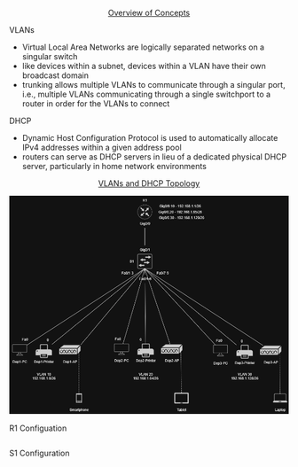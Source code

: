 <p align=center>
  <ins>Overview of Concepts</ins>
</p>

VLANs
  * Virtual Local Area Networks are logically separated networks on a singular switch
  * like devices within a subnet, devices within a VLAN have their own broadcast domain
  * trunking allows multiple VLANs to communicate through a singular port, i.e., multiple VLANs communicating through a single switchport to a router in order for the VLANs to connect

DHCP
  * Dynamic Host Configuration Protocol is used to automatically allocate IPv4 addresses within a given address pool
  * routers can serve as DHCP servers in lieu of a dedicated physical DHCP server, particularly in home network environments

<p align=center>
  <ins>VLANs and DHCP Topology</ins>
</p>

<p align=center>
  <img src="https://github.com/Fehral/networkprojectv2/blob/main/networkproject2.png?raw=true">
</p>

R1 Configuation
```

```

S1 Configuration
```

```
